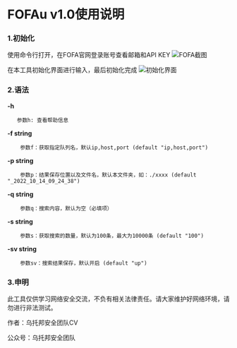 # FOFAu v1.0使用说明

### 1.初始化

使用命令行打开，在FOFA官网登录账号查看邮箱和API KEY
![FOFA截图](https://user-images.githubusercontent.com/87813286/195744750-93f52ae1-5887-436c-8856-48ae589101b6.png)

在本工具初始化界面进行输入，最后初始化完成
![初始化界面](https://user-images.githubusercontent.com/87813286/195744780-96f4579c-431f-4d13-a683-48994bdf0ce8.png)

### 2.语法

  **-h**

       参数h: 查看帮助信息
  

  **-f string**
        
        参数f：获取指定队列名，默认ip,host,port (default "ip,host,port")
        
  **-p string**
  
        参数p：结果保存位置以及文件名，默认本文件夹，如：./xxxx (default "_2022_10_14_09_24_38")
        
  **-q string**
  
        参数q：搜索内容，默认为空（必填项）
        
  **-s string**
  
        参数s：获取搜索的数量，默认为100条，最大为10000条 (default "100")
        
  **-sv string**
  
        参数sv：搜索结果保存，默认开启 (default "up")
        

### 3.申明

​	此工具仅供学习网络安全交流，不负有相关法律责任。请大家维护好网络环境，请勿进行非法测试。



作者：乌托邦安全团队CV

公众号：乌托邦安全团队
